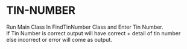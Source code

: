 # TIN-NUMBER

Run Main Class In FindTinNumber Class and Enter Tin Number. <br>
If Tin Number is correct output will have correct + detail of tin number<br>
else incorrect or error will come as  output.
